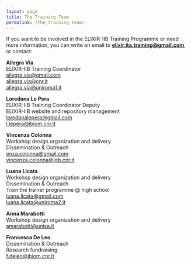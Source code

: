 ```yaml
---
layout: page
title: The Training Team
permalink: /the_training_team/
---
```


If you want to be involved in the ELIXIR-IIB Training Programme or need more information, you can write an email to **<elixir.ita.training@gmail.com>**, or contact:

**Allegra Via**<br>
ELIXIR-IIB Training Coordinator<br>
<allegra.via@gmail.com><br>
<allegra.via@cnr.it><br>
<allegra.via@uniroma1.it>

**Loredana Le Pera**<br>
ELIXIR-IIB Training Coordinator Deputy<br>
ELIXIR-IIB website and repository management<br>
<loredanalepera@gmail.com><br>
<l.lepera@ibiom.cnr.it>

**Vincenza Colonna**<br>
Workshop design organization and delivery <br>
Dissemination & Outreach <br>
<enza.colonna@gmail.com><br>
<vincenza.colonna@igb.cnr.it>

**Luana Licata**<br>
Workshop design organization and delivery<br>
Dissemination & Outreach <br>
Train the trainer programme @ high school<br>
<luana.licata@gmail.com><br>
<luana.licata@uniroma2.it>

**Anna Marabotti**<br>
Workshop design organization and delivery<br>
<amarabotti@unisa.it>

**Francesca De Leo**<br>
Dissemination & Outreach<br>
Research fundraising<br>
<f.deleo@ibiom.cnr.it>
